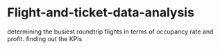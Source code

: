# Flight-and-ticket-data-analysis
determining the busiest roundtrip flights in terms of occupancy rate and profit. finding out the KPIs
